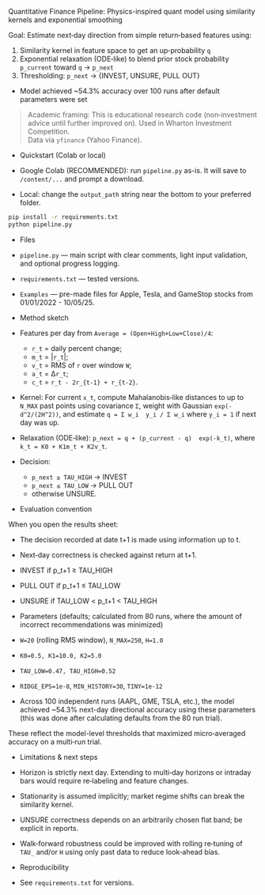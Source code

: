 Quantitative Finance Pipeline:
Physics-inspired quant model using similarity kernels and exponential smoothing

Goal: Estimate next‑day direction from simple return‑based features using:
1) Similarity kernel in feature space to get an up‑probability `q`  
2) Exponential relaxation (ODE‑like) to blend prior stock probability `p_current` toward `q` → `p_next`  
3) Thresholding: `p_next` → {INVEST, UNSURE, PULL OUT}

- Model achieved ~54.3% accuracy over 100 runs after default parameters were set

> Academic framing: This is educational research code (non‑investment advice until further improved on). Used in Wharton Investment Competition.  
> Data via `yfinance` (Yahoo Finance).



- Quickstart (Colab or local)

- Google Colab (RECOMMENDED): run `pipeline.py` as-is. It will save to `/content/...` and prompt a download.  
- Local: change the `output_path` string near the bottom to your preferred folder.

```bash
pip install -r requirements.txt
python pipeline.py
```



- Files

- `pipeline.py` — main script with clear comments, light input validation, and optional progress logging.   
- `requirements.txt` — tested versions.
- `Examples` — pre-made files for Apple, Tesla, and GameStop stocks from 01/01/2022 - 10/05/25.



- Method sketch

- Features per day from `Average = (Open+High+Low+Close)/4`:
  - `r_t` = daily percent change;  
  - `m_t` = |`r_t`|;  
  - `v_t` = RMS of `r` over window `W`;  
  - `a_t` = Δ`r_t`;  
  - `c_t` = `r_t - 2r_{t-1} + r_{t-2}`.  
- Kernel: For current `x_t`, compute Mahalanobis‑like distances to up to `N_MAX` past points using covariance `Σ`, weight with Gaussian `exp(-d^2/(2H^2))`, and estimate `q = Σ w_i  y_i / Σ w_i` where `y_i = 1` if next day was up.  
- Relaxation (ODE‑like): `p_next = q + (p_current - q)  exp(-k_t)`, where `k_t = K0 + K1m_t + K2v_t`.  
- Decision:  
  - `p_next ≥ TAU_HIGH` → INVEST  
  - `p_next ≤ TAU_LOW` → PULL OUT  
  - otherwise UNSURE.



- Evaluation convention

When you open the results sheet:
- The decision recorded at date t+1 is made using information up to t.  
- Next‑day correctness is checked against return at t+1.
- INVEST if p_t+1 ≥ TAU_HIGH  
- PULL OUT if p_t+1 ≤ TAU_LOW   
- UNSURE if TAU_LOW < p_t+1 < TAU_HIGH


- Parameters (defaults; calculated from 80 runs, where the amount of incorrect recommendations was minimized)

- `W=20` (rolling RMS window), `N_MAX=250`, `H=1.0`  
- `K0=0.5, K1=10.0, K2=5.0`  
- `TAU_LOW=0.47, TAU_HIGH=0.52`  
- `RIDGE_EPS=1e-8`, `MIN_HISTORY=30`, `TINY=1e-12`

- Across 100 independent runs (AAPL, GME, TSLA, etc.), the model achieved ~54.3% next-day directional accuracy using these parameters (this was done after calculating defaults from the 80 run trial).

These reflect the model-level thresholds that maximized micro‑averaged accuracy on a multi‑run trial.



- Limitations & next steps

- Horizon is strictly next day. Extending to multi‑day horizons or intraday bars would require re‑labeling and feature changes.  
- Stationarity is assumed implicitly; market regime shifts can break the similarity kernel.  
- UNSURE correctness depends on an arbitrarily chosen flat band; be explicit in reports.  
- Walk‑forward robustness could be improved with rolling re‑tuning of `TAU_` and/or `H` using only past data to reduce look‑ahead bias.



- Reproducibility

- See `requirements.txt` for versions.
